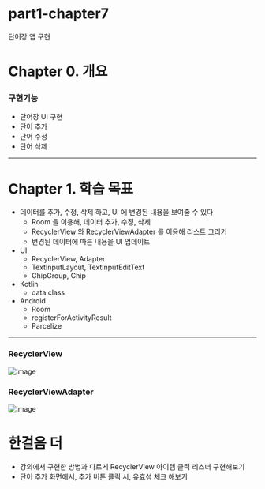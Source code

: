 # part1-chapter7
단어장 앱 구현

# Chapter 0. 개요

### 구현기능

- 단어장 UI 구현
- 단어 추가
- 단어 수정
- 단어 삭제

---

# Chapter 1. 학습 목표

- 데이터를 추가, 수정, 삭제 하고, UI 에 변경된 내용을 보여줄 수 있다
    - Room 을 이용해, 데이터 추가, 수정, 삭제
    - RecyclerView 와 RecyclerViewAdapter 를 이용해 리스트 그리기
    - 변경된 데이터에 따른 내용을 UI 업데이트
- UI
    - RecyclerView, Adapter
    - TextInputLayout, TextInputEditText
    - ChipGroup, Chip
- Kotlin
    - data class
- Android
    - Room
    - registerForActivityResult
    - Parcelize
    
---

### RecyclerView
![image](https://user-images.githubusercontent.com/24618293/198893552-43289ea1-f225-4cf0-9758-d2674e26926d.png)

### RecyclerViewAdapter
![image](https://user-images.githubusercontent.com/24618293/198893559-5277ea32-7f67-4663-8d2d-522d93733162.png)

# 한걸음 더 
- 강의에서 구현한 방법과 다르게 RecyclerView 아이템 클릭 리스너 구현해보기
- 단어 추가 화면에서, 추가 버튼 클릭 시, 유효성 체크 해보기
